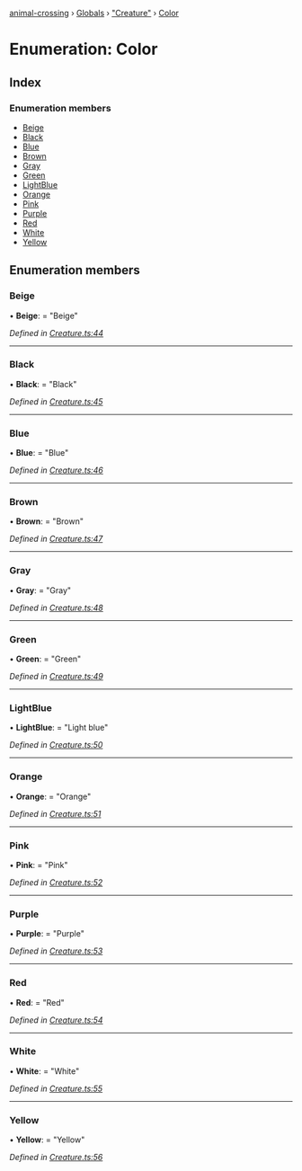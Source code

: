 [animal-crossing](../README.md) › [Globals](../globals.md) › ["Creature"](../modules/_creature_.md) › [Color](_creature_.color.md)

# Enumeration: Color

## Index

### Enumeration members

* [Beige](_creature_.color.md#beige)
* [Black](_creature_.color.md#black)
* [Blue](_creature_.color.md#blue)
* [Brown](_creature_.color.md#brown)
* [Gray](_creature_.color.md#gray)
* [Green](_creature_.color.md#green)
* [LightBlue](_creature_.color.md#lightblue)
* [Orange](_creature_.color.md#orange)
* [Pink](_creature_.color.md#pink)
* [Purple](_creature_.color.md#purple)
* [Red](_creature_.color.md#red)
* [White](_creature_.color.md#white)
* [Yellow](_creature_.color.md#yellow)

## Enumeration members

###  Beige

• **Beige**: = "Beige"

*Defined in [Creature.ts:44](https://github.com/Norviah/animal-crossing/blob/caec6ad/module/types/Creature.ts#L44)*

___

###  Black

• **Black**: = "Black"

*Defined in [Creature.ts:45](https://github.com/Norviah/animal-crossing/blob/caec6ad/module/types/Creature.ts#L45)*

___

###  Blue

• **Blue**: = "Blue"

*Defined in [Creature.ts:46](https://github.com/Norviah/animal-crossing/blob/caec6ad/module/types/Creature.ts#L46)*

___

###  Brown

• **Brown**: = "Brown"

*Defined in [Creature.ts:47](https://github.com/Norviah/animal-crossing/blob/caec6ad/module/types/Creature.ts#L47)*

___

###  Gray

• **Gray**: = "Gray"

*Defined in [Creature.ts:48](https://github.com/Norviah/animal-crossing/blob/caec6ad/module/types/Creature.ts#L48)*

___

###  Green

• **Green**: = "Green"

*Defined in [Creature.ts:49](https://github.com/Norviah/animal-crossing/blob/caec6ad/module/types/Creature.ts#L49)*

___

###  LightBlue

• **LightBlue**: = "Light blue"

*Defined in [Creature.ts:50](https://github.com/Norviah/animal-crossing/blob/caec6ad/module/types/Creature.ts#L50)*

___

###  Orange

• **Orange**: = "Orange"

*Defined in [Creature.ts:51](https://github.com/Norviah/animal-crossing/blob/caec6ad/module/types/Creature.ts#L51)*

___

###  Pink

• **Pink**: = "Pink"

*Defined in [Creature.ts:52](https://github.com/Norviah/animal-crossing/blob/caec6ad/module/types/Creature.ts#L52)*

___

###  Purple

• **Purple**: = "Purple"

*Defined in [Creature.ts:53](https://github.com/Norviah/animal-crossing/blob/caec6ad/module/types/Creature.ts#L53)*

___

###  Red

• **Red**: = "Red"

*Defined in [Creature.ts:54](https://github.com/Norviah/animal-crossing/blob/caec6ad/module/types/Creature.ts#L54)*

___

###  White

• **White**: = "White"

*Defined in [Creature.ts:55](https://github.com/Norviah/animal-crossing/blob/caec6ad/module/types/Creature.ts#L55)*

___

###  Yellow

• **Yellow**: = "Yellow"

*Defined in [Creature.ts:56](https://github.com/Norviah/animal-crossing/blob/caec6ad/module/types/Creature.ts#L56)*
